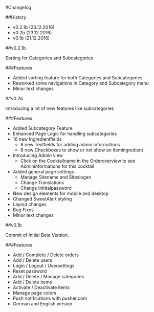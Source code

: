#Changelog

##History

- v0.2.1b (23.12.2016)
- v0.2b (23.12.2016)
- v0.1b (21.12.2016)

##v0.2.1b

Sorting for Categories and Subcategories

###Features

- Added sorting feature for both Categories and Subcategories
- Reworked some navigations in Category and Subcategory menu
- Minor text changes

##v0.2b

Introducing a lot of new features like subcategories

###Features

- Added Subcategory Feature
- Enhanced Page Logic for handling subcategories
- 16 new Ingredientfields
    - 8 new Textfields for adding admin informations
    - 8 new Checkboxes to show or not show an Itemingredient
- Introducing Admin view
    - Click on the Cocktailname in the Orderoverview to see Admininformations for this cocktail
- Added general page settings
    - Manage Sitename and Siteslogan
    - Change Translations
    - Change Inititalpassword
- New design elements for mobile and desktop
- Changed SweetAlert styling
- Layout changes
- Bug Fixes
- Minor text changes

##v0.1b

Commit of Initial Beta Version.

###Features

- Add / Complete / Delete orders
- Add / Delete users
- Login / Logout / Usersettings
- Reset password
- Add / Delete / Manage categories
- Add / Delete items
- Activate / Deactivate items
- Manage page colors
- Push notifications with pusher.com
- German and English version
